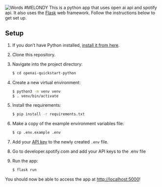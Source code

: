![Words](https://github.com/ajtwede/Melondy/assets/69599409/6095598d-10a2-4b82-9c7c-f15ec7b5d0a1)
#MELONDY
This is a python app that uses open ai api and spotify api. It also uses the [Flask](https://flask.palletsprojects.com/en/2.0.x/) web framework. Follow the instructions below to get set up.

## Setup

1. If you don’t have Python installed, [install it from here](https://www.python.org/downloads/).

2. Clone this repository.

3. Navigate into the project directory:

   ```bash
   $ cd openai-quickstart-python
   ```

4. Create a new virtual environment:

   ```bash
   $ python3 -m venv venv
   $ . venv/bin/activate
   ```

5. Install the requirements:

   ```bash
   $ pip install -r requirements.txt
   ```

6. Make a copy of the example environment variables file:

   ```bash
   $ cp .env.example .env
   ```

7. Add your [API key](https://platform.openai.com/account/api-keys) to the newly created `.env` file.

8. Go to developer.spotify.com and add your API keys to the .env file

9. Run the app:

   ```bash
   $ flask run
   ```

You should now be able to access the app at [http://localhost:5000](http://localhost:5000)! 
